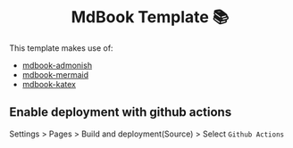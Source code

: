 <h1 align="center">MdBook Template 📚</h1>

This template makes use of:

- [mdbook-admonish](https://github.com/tommilligan/mdbook-admonish)
- [mdbook-mermaid](https://github.com/badboy/mdbook-mermaid)
- [mdbook-katex](https://github.com/lzanini/mdbook-katex)

## Enable deployment with github actions

Settings > Pages > Build and deployment(Source) > Select `Github Actions`
